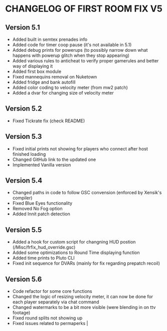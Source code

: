 # CHANGELOG OF FIRST ROOM FIX V5

## Version 5.1
- Added built in semtex prenades info
- Added code for timer coop pause (it's not available in 5.1)
- Added debug prints for powerups (to possibly narrow down what happens with powerup glitch when they stop appearing)
- Added various rules to anticheat to verify proper gamerules and better way of displaying it
- Added first box module
- Fixed mannequins removal on Nuketown
- Added fridge and bank autofill
- Added color coding to velocity meter (from mw2 patch)
- Added a dvar for changing size of velocity meter

## Version 5.2
- Fixed Tickrate fix (check README)

## Version 5.3
- Fixed initial prints not showing for players who connect after host finished loading
- Changed GitHub link to the updated one
- Implemented Vanilla version

## Version 5.4
- Changed paths in code to follow GSC convension (enforced by Xensik's compiler)
- Fixed Blue Eyes functionality
- Removed No Fog option
- Added Innit patch detection

## Version 5.5
- Added a hook for custom script for changning HUD postion (/Misc/frfix_hud_override.gsc)
- Added some optimizations to Round Time displaying function
- Added time prints to Pluto CLI
- Fixed init sequence for DVARs (mainly for fix regarding prepatch recoil)

## Version 5.6
- Code refactor for some core functions
- Changed the logic of resizing velocity meter, it can now be done for each player separately via chat command
- Changed watermarks to be a bit more visible (were blending in on ttv footage)
- Fixed round splits not showing up
- Fixed issues related to permaperks |
